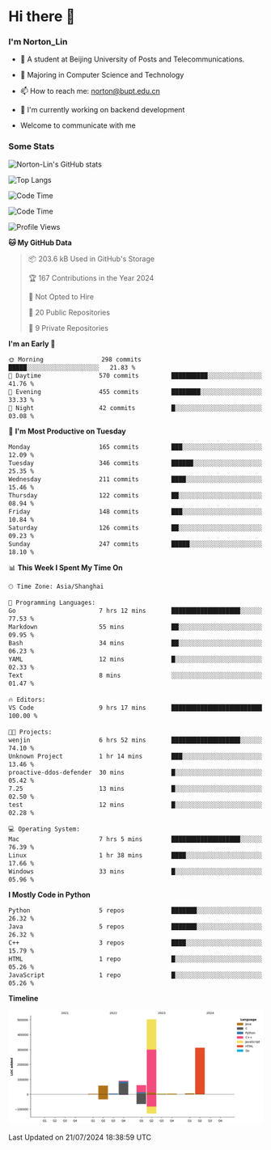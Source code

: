 
# Hi there 👋

### I'm Norton_Lin
- 🏫 A student at Beijing University of Posts and Telecommunications.
- 🌱 Majoring in Computer Science and Technology
- 📫 How to reach me: norton@bupt.edu.cn
- 🌱 I'm currently working on backend development

- Welcome to communicate with me

### Some Stats
![Norton-Lin's GitHub stats](https://github-readme-stats.vercel.app/api?username=Norton-Lin&count_private=true&show_icons=true&theme=radical)

![Top Langs](https://github-readme-stats.vercel.app/api/top-langs/?username=Norton-Lin&langs_count=10&layout=compact)

![Code Time](https://github-readme-stats.vercel.app/api/wakatime?username=Norton_Lin)

<!--START_SECTION:waka-->
![Code Time](http://img.shields.io/badge/Code%20Time-740%20hrs%2054%20mins-blue)

![Profile Views](http://img.shields.io/badge/Profile%20Views-6-blue)

**🐱 My GitHub Data** 

> 📦 203.6 kB Used in GitHub's Storage 
 > 
> 🏆 167 Contributions in the Year 2024
 > 
> 🚫 Not Opted to Hire
 > 
> 📜 20 Public Repositories 
 > 
> 🔑 9 Private Repositories 
 > 
**I'm an Early 🐤** 

```text
🌞 Morning                298 commits         █████░░░░░░░░░░░░░░░░░░░░   21.83 % 
🌆 Daytime                570 commits         ██████████░░░░░░░░░░░░░░░   41.76 % 
🌃 Evening                455 commits         ████████░░░░░░░░░░░░░░░░░   33.33 % 
🌙 Night                  42 commits          █░░░░░░░░░░░░░░░░░░░░░░░░   03.08 % 
```
📅 **I'm Most Productive on Tuesday** 

```text
Monday                   165 commits         ███░░░░░░░░░░░░░░░░░░░░░░   12.09 % 
Tuesday                  346 commits         ██████░░░░░░░░░░░░░░░░░░░   25.35 % 
Wednesday                211 commits         ████░░░░░░░░░░░░░░░░░░░░░   15.46 % 
Thursday                 122 commits         ██░░░░░░░░░░░░░░░░░░░░░░░   08.94 % 
Friday                   148 commits         ███░░░░░░░░░░░░░░░░░░░░░░   10.84 % 
Saturday                 126 commits         ██░░░░░░░░░░░░░░░░░░░░░░░   09.23 % 
Sunday                   247 commits         █████░░░░░░░░░░░░░░░░░░░░   18.10 % 
```


📊 **This Week I Spent My Time On** 

```text
🕑︎ Time Zone: Asia/Shanghai

💬 Programming Languages: 
Go                       7 hrs 12 mins       ███████████████████░░░░░░   77.53 % 
Markdown                 55 mins             ██░░░░░░░░░░░░░░░░░░░░░░░   09.95 % 
Bash                     34 mins             ██░░░░░░░░░░░░░░░░░░░░░░░   06.23 % 
YAML                     12 mins             █░░░░░░░░░░░░░░░░░░░░░░░░   02.33 % 
Text                     8 mins              ░░░░░░░░░░░░░░░░░░░░░░░░░   01.47 % 

🔥 Editors: 
VS Code                  9 hrs 17 mins       █████████████████████████   100.00 % 

🐱‍💻 Projects: 
wenjin                   6 hrs 52 mins       ███████████████████░░░░░░   74.10 % 
Unknown Project          1 hr 14 mins        ███░░░░░░░░░░░░░░░░░░░░░░   13.46 % 
proactive-ddos-defender  30 mins             █░░░░░░░░░░░░░░░░░░░░░░░░   05.42 % 
7.25                     13 mins             █░░░░░░░░░░░░░░░░░░░░░░░░   02.50 % 
test                     12 mins             █░░░░░░░░░░░░░░░░░░░░░░░░   02.28 % 

💻 Operating System: 
Mac                      7 hrs 5 mins        ███████████████████░░░░░░   76.39 % 
Linux                    1 hr 38 mins        ████░░░░░░░░░░░░░░░░░░░░░   17.66 % 
Windows                  33 mins             █░░░░░░░░░░░░░░░░░░░░░░░░   05.96 % 
```

**I Mostly Code in Python** 

```text
Python                   5 repos             ███████░░░░░░░░░░░░░░░░░░   26.32 % 
Java                     5 repos             ███████░░░░░░░░░░░░░░░░░░   26.32 % 
C++                      3 repos             ████░░░░░░░░░░░░░░░░░░░░░   15.79 % 
HTML                     1 repo              █░░░░░░░░░░░░░░░░░░░░░░░░   05.26 % 
JavaScript               1 repo              █░░░░░░░░░░░░░░░░░░░░░░░░   05.26 % 
```



**Timeline**

![Lines of Code chart](https://raw.githubusercontent.com/Norton-Lin/Norton-Lin/main/assets/bar_graph.png)


 Last Updated on 21/07/2024 18:38:59 UTC
<!--END_SECTION:waka-->
